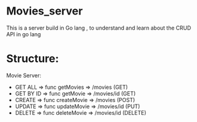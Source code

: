 # Movies_server
This is a server build in Go lang , to understand and learn about the CRUD API in go lang

Structure:
=========

Movie Server:
  * GET ALL => func getMovies => /movies (GET)
  * GET BY ID => func getMovie => /movies/id (GET)
  * CREATE => func createMovie => /movies (POST)
  * UPDATE => func updateMovie => /movies/id (PUT)
  * DELETE => func deleteMovie => /movies/id (DELETE)
